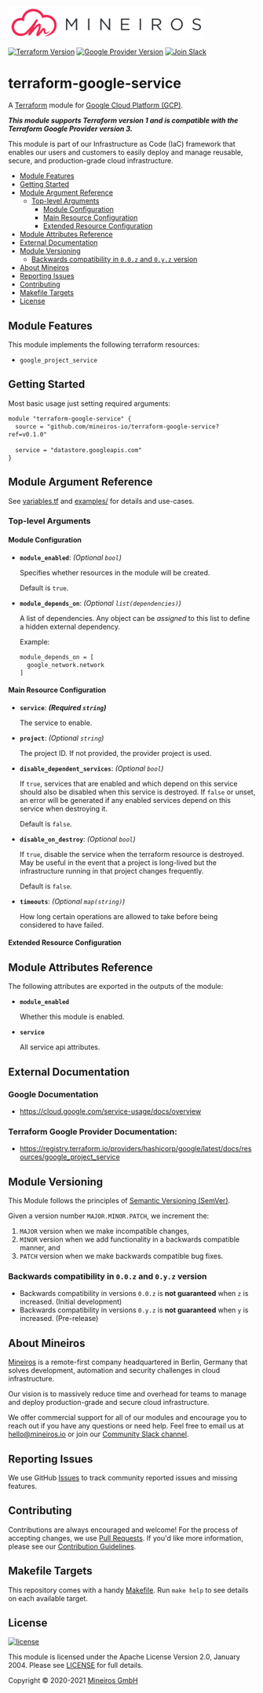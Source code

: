 [<img src="https://raw.githubusercontent.com/mineiros-io/brand/3bffd30e8bdbbde32c143e2650b2faa55f1df3ea/mineiros-primary-logo.svg" width="400"/>][homepage]

[![Terraform Version][badge-terraform]][releases-terraform]
[![Google Provider Version][badge-tf-gcp]][releases-google-provider]
[![Join Slack][badge-slack]][slack]

# terraform-google-service

A [Terraform] module for [Google Cloud Platform (GCP)][gcp].

**_This module supports Terraform version 1
and is compatible with the Terraform Google Provider version 3._**

This module is part of our Infrastructure as Code (IaC) framework
that enables our users and customers to easily deploy and manage reusable,
secure, and production-grade cloud infrastructure.

- [Module Features](#module-features)
- [Getting Started](#getting-started)
- [Module Argument Reference](#module-argument-reference)
  - [Top-level Arguments](#top-level-arguments)
    - [Module Configuration](#module-configuration)
    - [Main Resource Configuration](#main-resource-configuration)
    - [Extended Resource Configuration](#extended-resource-configuration)
- [Module Attributes Reference](#module-attributes-reference)
- [External Documentation](#external-documentation)
- [Module Versioning](#module-versioning)
  - [Backwards compatibility in `0.0.z` and `0.y.z` version](#backwards-compatibility-in-00z-and-0yz-version)
- [About Mineiros](#about-mineiros)
- [Reporting Issues](#reporting-issues)
- [Contributing](#contributing)
- [Makefile Targets](#makefile-targets)
- [License](#license)

## Module Features

This module implements the following terraform resources:

- `google_project_service`

## Getting Started

Most basic usage just setting required arguments:

```hcl
module "terraform-google-service" {
  source = "github.com/mineiros-io/terraform-google-service?ref=v0.1.0"

  service = "datastore.googleapis.com"
}
```

## Module Argument Reference

See [variables.tf] and [examples/] for details and use-cases.

### Top-level Arguments

#### Module Configuration

- **`module_enabled`**: _(Optional `bool`)_

  Specifies whether resources in the module will be created.

  Default is `true`.

- **`module_depends_on`**: _(Optional `list(dependencies)`)_

  A list of dependencies. Any object can be _assigned_ to this list to define a hidden external dependency.

  Example:

  ```hcl
  module_depends_on = [
    google_network.network
  ]
  ```

#### Main Resource Configuration

- **`service`**: **_(Required `string`)_**

  The service to enable.

- **`project`**: _(Optional `string`)_

  The project ID. If not provided, the provider project is used.

- **`disable_dependent_services`**: _(Optional `bool`)_

  If `true`, services that are enabled and which depend on this service should also be disabled when this service is destroyed. If `false` or unset, an error will be generated if any enabled services depend on this service when destroying it.

  Default is `false`.

- **`disable_on_destroy`**: _(Optional `bool`)_

  If `true`, disable the service when the terraform resource is destroyed. May be useful in the event that a project is long-lived but the infrastructure running in that project changes frequently.

  Default is `false`.

- **`timeouts`**: _(Optional `map(string)`)_

  How long certain operations are allowed to take before being considered to have failed.

#### Extended Resource Configuration

## Module Attributes Reference

The following attributes are exported in the outputs of the module:

- **`module_enabled`**

  Whether this module is enabled.

- **`service`**

  All service api attributes.

<!-- all outputs in outputs.tf-->

## External Documentation

### Google Documentation
<!-- markdown-link-check-disable -->

  - https://cloud.google.com/service-usage/docs/overview

### Terraform Google Provider Documentation:

  - https://registry.terraform.io/providers/hashicorp/google/latest/docs/resources/google_project_service
<!-- markdown-link-check-disable -->

## Module Versioning

This Module follows the principles of [Semantic Versioning (SemVer)].

Given a version number `MAJOR.MINOR.PATCH`, we increment the:

1. `MAJOR` version when we make incompatible changes,
2. `MINOR` version when we add functionality in a backwards compatible manner, and
3. `PATCH` version when we make backwards compatible bug fixes.

### Backwards compatibility in `0.0.z` and `0.y.z` version

- Backwards compatibility in versions `0.0.z` is **not guaranteed** when `z` is increased. (Initial development)
- Backwards compatibility in versions `0.y.z` is **not guaranteed** when `y` is increased. (Pre-release)

## About Mineiros

[Mineiros][homepage] is a remote-first company headquartered in Berlin, Germany
that solves development, automation and security challenges in cloud infrastructure.

Our vision is to massively reduce time and overhead for teams to manage and
deploy production-grade and secure cloud infrastructure.

We offer commercial support for all of our modules and encourage you to reach out
if you have any questions or need help. Feel free to email us at [hello@mineiros.io] or join our
[Community Slack channel][slack].

## Reporting Issues

We use GitHub [Issues] to track community reported issues and missing features.

## Contributing

Contributions are always encouraged and welcome! For the process of accepting changes, we use
[Pull Requests]. If you'd like more information, please see our [Contribution Guidelines].

## Makefile Targets

This repository comes with a handy [Makefile].
Run `make help` to see details on each available target.

## License

[![license][badge-license]][apache20]

This module is licensed under the Apache License Version 2.0, January 2004.
Please see [LICENSE] for full details.

Copyright &copy; 2020-2021 [Mineiros GmbH][homepage]

<!-- References -->

[homepage]: https://mineiros.io/?ref=terraform-google-service
[hello@mineiros.io]: mailto:hello@mineiros.io

<!-- markdown-link-check-disable -->

[badge-build]: https://github.com/mineiros-io/terraform-google-service/workflows/Tests/badge.svg

<!-- markdown-link-check-enable -->

[badge-semver]: https://img.shields.io/github/v/tag/mineiros-io/terraform-google-service.svg?label=latest&sort=semver
[badge-license]: https://img.shields.io/badge/license-Apache%202.0-brightgreen.svg
[badge-terraform]: https://img.shields.io/badge/Terraform-1.x-623CE4.svg?logo=terraform
[badge-slack]: https://img.shields.io/badge/slack-@mineiros--community-f32752.svg?logo=slack

<!-- markdown-link-check-disable -->

[build-status]: https://github.com/mineiros-io/terraform-google-service/actions
[releases-github]: https://github.com/mineiros-io/terraform-google-service/releases

<!-- markdown-link-check-enable -->

[releases-terraform]: https://github.com/hashicorp/terraform/releases
[badge-tf-gcp]: https://img.shields.io/badge/google-3.x-1A73E8.svg?logo=terraform
[releases-google-provider]: https://github.com/terraform-providers/terraform-provider-google/releases
[apache20]: https://opensource.org/licenses/Apache-2.0
[slack]: https://mineiros.io/slack
[terraform]: https://www.terraform.io
[gcp]: https://cloud.google.com/
[semantic versioning (semver)]: https://semver.org/

<!-- markdown-link-check-disable -->

[variables.tf]: https://github.com/mineiros-io/terraform-google-service/blob/main/variables.tf
[examples/]: https://github.com/mineiros-io/terraform-google-service/blob/main/examples
[issues]: https://github.com/mineiros-io/terraform-google-service/issues
[license]: https://github.com/mineiros-io/terraform-google-service/blob/main/LICENSE
[makefile]: https://github.com/mineiros-io/terraform-google-service/blob/main/Makefile
[pull requests]: https://github.com/mineiros-io/terraform-google-service/pulls
[contribution guidelines]: https://github.com/mineiros-io/terraform-google-service/blob/main/CONTRIBUTING.md

<!-- markdown-link-check-enable -->
